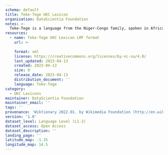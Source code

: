 ```yaml
---
schema: default
title: Teke-Tege UKC Lexicon
organization: DataScientia Foundation
notes: >-
  Teke-Tege is a language from the Niger-Congo family, spoken in Africa. The UKC Lexicon of Teke-Tege is represented as a lexico-semantic network. It consists of words, word senses, synsets, as well as sense-level and synset-level relationships.
resources:
  - name: Teke-Tege UKC Lexicon LMF format
    url: >-
      
    format: xml
    license: https://creativecommons.org/licenses/by-nc-sa/4.0/
    last_updated: 2023-04-13
    created: 2023-04-13
    size: 0
    release_date: 2023-04-13
    distribution_document: ''
    language: Teke-Tege
category:
  - UKC Lexicons
maintainer: DataScientia Foundation
maintainer_email: ''
tags: ''
provenance: 'Wiktionary 2022.01. by Wikimedia Foundation (http://en.wiktionary.org); Princeton WordNet 2.1 by Princeton University (https://wordnet.princeton.edu)'
version: '1.0'
dataset_level: Language Level (L1-2)
dataset_access: Open Access
dataset_description: ''
landing_page: ''
latitude_map: -1.35
longitude_map: 14.5
---
```

